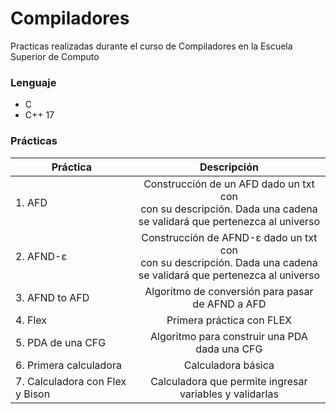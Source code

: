 # Compiladores
Practicas realizadas durante el curso de Compiladores en la Escuela Superior de Computo

### Lenguaje
* C
* C++ 17

### Prácticas
| Práctica      | Descripción                 | 
| ------------- |:---------------------------:| 
| 1. AFD | Construcción de un AFD dado un txt con <br> con su descripción. Dada una cadena <br> se validará que pertenezca al universo|        
| 2. AFND-ε | Construcción de AFND-ε dado un txt con <br> con su descripción. Dada una cadena <br> se validará que pertenezca al universo|   
| 3. AFND to AFD | Algoritmo de conversión para pasar de AFND a AFD |
| 4. Flex | Primera práctica con FLEX |
| 5. PDA de una CFG | Algoritmo para construir una PDA dada una CFG |
| 6. Primera calculadora | Calculadora básica |
| 7. Calculadora con Flex y Bison | Calculadora que permite ingresar variables y validarlas |

